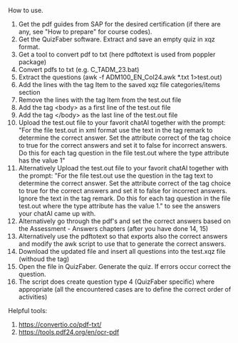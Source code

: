 How to use.

1) Get the pdf guides from SAP for the desired certification (if there are any, see "How to prepare" for course codes).
2) Get the QuizFaber software. Extract and save an empty quiz in xqz format.
3) Get a tool to convert pdf to txt (here pdftotext is used from poppler package)
5) Convert pdfs to txt (e.g. C_TADM_23.bat)
6) Extract the questions (awk -f ADM100_EN_Col24.awk *.txt  1>test.out)
7) Add the lines with the tag Item to the saved xqz file categories/items section
8) Remove the lines with the tag Item from the test.out file
9) Add the tag &lt;body> as a first line of the test.out file
10) Add the tag &lt;/body> as the last line of the test.out file
11) Upload the test.out file to your favorit chatAI together with the prompt: "For the file test.out in xml format use the text in the tag remark to determine the correct answer. Set the attribute correct of the tag choice to true for the correct answers and set it to false for incorrect answers. Do this for each tag question in the file test.out where the type attribute has the value 1"
12) Alternatively Upload the test.out file to your favorit chatAI together with the prompt: "For the file test.out use the question in the tag text to determine the correct answer. Set the attribute correct of the tag choice to true for the correct answers and set it to false for incorrect answers. Ignore the text in the tag remark. Do this for each tag question in the file test.out where the type attribute has the value 1." to see the answers your chatAI came up with.
13) Alternatively go through the pdf's and set the correct answers based on the Assessment - Answers chapters (after you have done 14, 15)
14) Alternatively use the pdftotext so that exports also the correct answers and modify the awk script to use that to generate the correct answers.
15) Download the updated file and insert all questions into the test.xqz file (withoud the <body> tag)
16) Open the file in QuizFaber. Generate the quiz. If errors occur correct the question.
17) The script does create question type 4 (QuizFaber specific) where appropriate (all the encountered cases are to define the correct order of activities)

Helpful tools:
1) https://convertio.co/pdf-txt/
2) https://tools.pdf24.org/en/ocr-pdf
